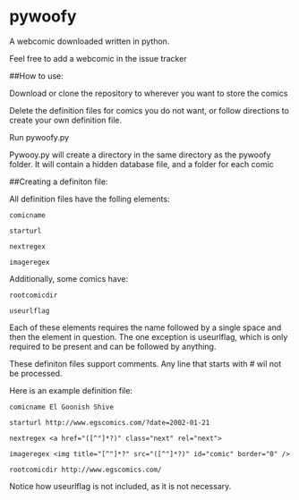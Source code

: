 # pywoofy

A webcomic downloaded written in python.

Feel free to add a webcomic in the issue tracker

##How to use:

  Download or clone the repository to wherever you want to store the comics
  
  Delete the definition files for comics you do not want, or follow directions to create your own definition file.
  
  Run pywoofy.py
  
  Pywooy.py will create a directory in the same directory as the pywoofy folder. It will contain a hidden database file, and a folder for each comic
  
##Creating a definiton file:

  All definition files have the folling elements:
  
    comicname
    
    starturl
    
    nextregex
    
    imageregex
    
  Additionally, some comics have:
  
    rootcomicdir
    
    useurlflag
    
  Each of these elements requires the name followed by a single space and then the element in question. The one exception is useurlflag, which is only required to be present and can be followed by anything.
  
  These definiton files support comments. Any line that starts with # wil not be processed.
  
  Here is an example definition file:
  
    comicname El Goonish Shive
    
    starturl http://www.egscomics.com/?date=2002-01-21
    
    nextregex <a href="([^"]*?)" class="next" rel="next">
    
    imageregex <img title="[^"]*?" src="([^"]*?)" id="comic" border="0" />
    
    rootcomicdir http://www.egscomics.com/
    
  Notice how useurlflag is not included, as it is not necessary.
  
